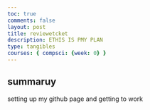 ```yaml
---
toc: true
comments: false
layout: post
title: reviewetcket
description: ETHIS IS PMY PLAN
type: tangibles
courses: { compsci: {week: 0} }
---
```


## summaruy
setting up my github page and getting to work